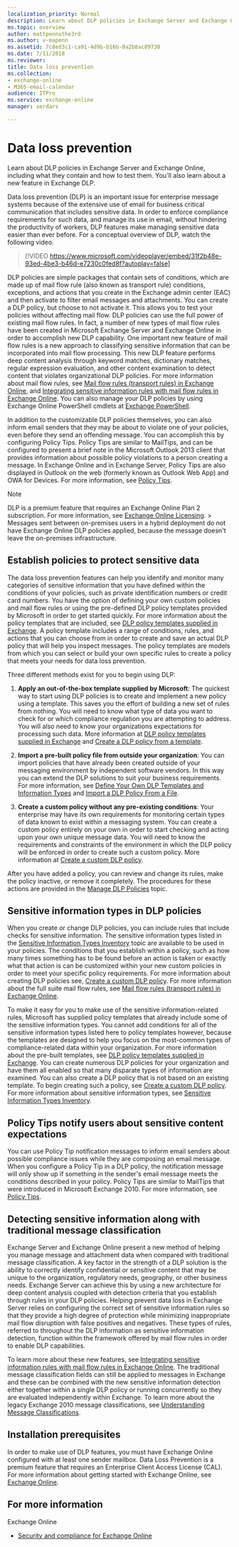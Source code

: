 ```yaml
---
localization_priority: Normal
description: Learn about DLP policies in Exchange Server and Exchange Online, including what they contain and how to test them. You'll also learn about a new feature in Exchange DLP.
ms.topic: overview
author: mattpennathe3rd
ms.author: v-mapenn
ms.assetid: 7c8ed3c1-ca91-4d9b-b16b-0a2b8ac89730
ms.date: 7/11/2018
ms.reviewer: 
title: Data loss prevention
ms.collection:
- exchange-online
- M365-email-calendar
audience: ITPro
ms.service: exchange-online
manager: serdars

---
```


# Data loss prevention

Learn about DLP policies in Exchange Server and Exchange Online, including what they contain and how to test them. You'll also learn about a new feature in Exchange DLP.

Data loss prevention (DLP) is an important issue for enterprise message systems because of the extensive use of email for business critical communication that includes sensitive data. In order to enforce compliance requirements for such data, and manage its use in email, without hindering the productivity of workers, DLP features make managing sensitive data easier than ever before. For a conceptual overview of DLP, watch the following video.

> [!VIDEO https://www.microsoft.com/videoplayer/embed/31f2b48e-93ed-4be3-b46d-e7230c0fed8f?autoplay=false]

DLP policies are simple packages that contain sets of conditions, which are made up of mail flow rule (also known as transport rule) conditions, exceptions, and actions that you create in the Exchange admin center (EAC) and then activate to filter email messages and attachments. You can create a DLP policy, but choose to not activate it. This allows you to test your policies without affecting mail flow. DLP policies can use the full power of existing mail flow rules. In fact, a number of new types of mail flow rules have been created in Microsoft Exchange Server and Exchange Online in order to accomplish new DLP capability. One important new feature of mail flow rules is a new approach to classifying sensitive information that can be incorporated into mail flow processing. This new DLP feature performs deep content analysis through keyword matches, dictionary matches, regular expression evaluation, and other content examination to detect content that violates organizational DLP policies. For more information about mail flow rules, see [Mail flow rules (transport rules) in Exchange Online](../mail-flow-rules/mail-flow-rules.md), and [Integrating sensitive information rules with mail flow rules in Exchange Online](integrate-sensitive-information-rules.md). You can also manage your DLP policies by using Exchange Online PowerShell cmdlets at [Exchange PowerShell](https://docs.microsoft.com/powershell/exchange/).

In addition to the customizable DLP policies themselves, you can also inform email senders that they may be about to violate one of your policies, even before they send an offending message. You can accomplish this by configuring Policy Tips. Policy Tips are similar to MailTips, and can be configured to present a brief note in the Microsoft Outlook 2013 client that provides information about possible policy violations to a person creating a message. In Exchange Online and in Exchange Server, Policy Tips are also displayed in Outlook on the web (formerly known as Outlook Web App) and OWA for Devices. For more information, see [Policy Tips](policy-tips.md).

> [!NOTE]
> DLP is a premium feature that requires an Exchange Online Plan 2 subscription. For more information, see [Exchange Online Licensing](https://go.microsoft.com/fwlink/p/?linkid=286154). > Messages sent between on-premises users in a hybrid deployment do not have Exchange Online DLP policies applied, because the message doesn't leave the on-premises infrastructure.

## Establish policies to protect sensitive data
<a name="dlp_establish"> </a>

The data loss prevention features can help you identify and monitor many categories of sensitive information that you have defined within the conditions of your policies, such as private identification numbers or credit card numbers. You have the option of defining your own custom policies and mail flow rules or using the pre-defined DLP policy templates provided by Microsoft in order to get started quickly. For more information about the policy templates that are included, see [DLP policy templates supplied in Exchange](dlp-policy-templates.md). A policy template includes a range of conditions, rules, and actions that you can choose from in order to create and save an actual DLP policy that will help you inspect messages. The policy templates are models from which you can select or build your own specific rules to create a policy that meets your needs for data loss prevention.

Three different methods exist for you to begin using DLP:

1. **Apply an out-of-the-box template supplied by Microsoft**: The quickest way to start using DLP policies is to create and implement a new policy using a template. This saves you the effort of building a new set of rules from nothing. You will need to know what type of data you want to check for or which compliance regulation you are attempting to address. You will also need to know your organizations expectations for processing such data. More information at [DLP policy templates supplied in Exchange](dlp-policy-templates.md) and [Create a DLP policy from a template](create-dlp-policy-from-template.md).

2. **Import a pre-built policy file from outside your organization**: You can import policies that have already been created outside of your messaging environment by independent software vendors. In this way you can extend the DLP solutions to suit your business requirements. For more information, see [Define Your Own DLP Templates and Information Types](https://technet.microsoft.com/library/f4622dba-3347-4758-b4a2-f01b043c908c.aspx) and [Import a DLP Policy From a File](https://technet.microsoft.com/library/83f49dbd-f9b1-498e-b548-1529c5e1ccdb.aspx).

3. **Create a custom policy without any pre-existing conditions**: Your enterprise may have its own requirements for monitoring certain types of data known to exist within a messaging system. You can create a custom policy entirely on your own in order to start checking and acting upon your own unique message data. You will need to know the requirements and constraints of the environment in which the DLP policy will be enforced in order to create such a custom policy. More information at [Create a custom DLP policy](create-custom-dlp-policy.md).

After you have added a policy, you can review and change its rules, make the policy inactive, or remove it completely. The procedures for these actions are provided in the [Manage DLP Policies](https://technet.microsoft.com/library/ba81fabd-7f7f-4ef7-968f-ce851ada9d70.aspx) topic.

## Sensitive information types in DLP policies
<a name="dlp_senstypes"> </a>

When you create or change DLP policies, you can include rules that include checks for sensitive information. The sensitive information types listed in the [Sensitive Information Types Inventory](https://technet.microsoft.com/library/98b81f9c-87bb-4905-8e53-04621c3ae74d.aspx) topic are available to be used in your policies. The conditions that you establish within a policy, such as how many times something has to be found before an action is taken or exactly what that action is can be customized within your new custom policies in order to meet your specific policy requirements. For more information about creating DLP policies see, [Create a custom DLP policy](create-custom-dlp-policy.md). For more information about the full suite mail flow rules, see [Mail flow rules (transport rules) in Exchange Online](../../security-and-compliance/mail-flow-rules/mail-flow-rules.md).

To make it easy for you to make use of the sensitive information-related rules, Microsoft has supplied policy templates that already include some of the sensitive information types. You cannot add conditions for all of the sensitive information types listed here to policy templates however, because the templates are designed to help you focus on the most-common types of compliance-related data within your organization. For more information about the pre-built templates, see [DLP policy templates supplied in Exchange](dlp-policy-templates.md). You can create numerous DLP policies for your organization and have them all enabled so that many disparate types of information are examined. You can also create a DLP policy that is not based on an existing template. To begin creating such a policy, see [Create a custom DLP policy](create-custom-dlp-policy.md). For more information about sensitive information types, see [Sensitive Information Types Inventory](https://technet.microsoft.com/library/98b81f9c-87bb-4905-8e53-04621c3ae74d.aspx).

## Policy Tips notify users about sensitive content expectations
<a name="dlp_tips"> </a>

You can use Policy Tip notification messages to inform email senders about possible compliance issues while they are composing an email message. When you configure a Policy Tip in a DLP policy, the notification message will only show up if something in the sender's email message meets the conditions described in your policy. Policy Tips are similar to MailTips that were introduced in Microsoft Exchange 2010. For more information, see [Policy Tips](policy-tips.md).

## Detecting sensitive information along with traditional message classification
<a name="dlp_detectingsens"> </a>

Exchange Server and Exchange Online present a new method of helping you manage message and attachment data when compared with traditional message classification. A key factor in the strength of a DLP solution is the ability to correctly identify confidential or sensitive content that may be unique to the organization, regulatory needs, geography, or other business needs. Exchange Server can achieve this by using a new architecture for deep content analysis coupled with detection criteria that you establish through rules in your DLP policies. Helping prevent data loss in Exchange Server relies on configuring the correct set of sensitive information rules so that they provide a high degree of protection while minimizing inappropriate mail flow disruption with false positives and negatives. These types of rules, referred to throughout the DLP information as sensitive information detection, function within the framework offered by mail flow rules in order to enable DLP capabilities.

To learn more about these new features, see [Integrating sensitive information rules with mail flow rules in Exchange Online](integrate-sensitive-information-rules.md). The traditional message classification fields can still be applied to messages in Exchange and these can be combined with the new sensitive information detection either together within a single DLP policy or running concurrently so they are evaluated independently within Exchange. To learn more about the legacy Exchange 2010 message classifications, see [Understanding Message Classifications](https://go.microsoft.com/fwlink/p/?LinkId=266612).

## Installation prerequisites
<a name="dlp_install"> </a>

In order to make use of DLP features, you must have Exchange Online configured with at least one sender mailbox. Data Loss Prevention is a premium feature that requires an Enterprise Client Access License (CAL). For more information about getting started with Exchange Online, see [Exchange Online](../../exchange-online.md).

## For more information
<a name="dlp_moreinfo"> </a>

Exchange Online

- [Security and compliance for Exchange Online](../../security-and-compliance/security-and-compliance.md)
